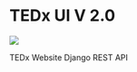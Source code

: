 # TEDx UI V 2.0

<a align="center" href="https://travis-ci.com/mmoallemi99/tedx" target="_blank">
  <img align="center" src="https://travis-ci.com/mmoallemi99/tedx.svg?token=ma7yuiS71mT9xHWFUnyx&branch=master" />
</a>

TEDx Website Django REST API
